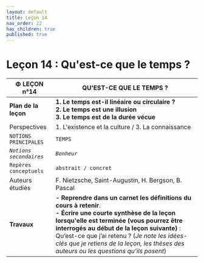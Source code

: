 ```yaml
---
layout: default
title: Leçon 14
nav_order: 22
has_children: true
published: true
---
```


# Leçon 14 : Qu'est-ce que le temps ?

| Φ LEÇON n°14            | QU'EST-CE QUE LE TEMPS ?       |
| ----------------------- | ------------------------------------- |
| **Plan de la leçon**    | **1. Le temps est-il linéaire ou circulaire ?<br>2. Le temps est une illusion<br>3. Le temps est de la durée vécue**        |
| Perspectives            | 1. L'existence et la culture / 3. La connaissance         |
| `NOTIONS PRINCIPALES`   | `TEMPS`         |
| *`Notions secondaires`* | *`Bonheur`*            |
| `Repères conceptuels`   | `abstrait / concret`         |
| Auteurs étudiés         | F. Nietzsche, Saint-Augustin, H. Bergson, B. Pascal          |
| **Travaux**             | **- Reprendre dans un carnet les définitions du cours à retenir**. <br>**- Écrire une courte synthèse de la leçon lorsqu'elle est terminée (vous pourrez être interrogés au début de la leçon suivante)** : Qu’est-ce que j’ai retenu ? (*Je note les idées-clés que je retiens de la leçon, les thèses des auteurs ou les questions qu’ils posent*) |

